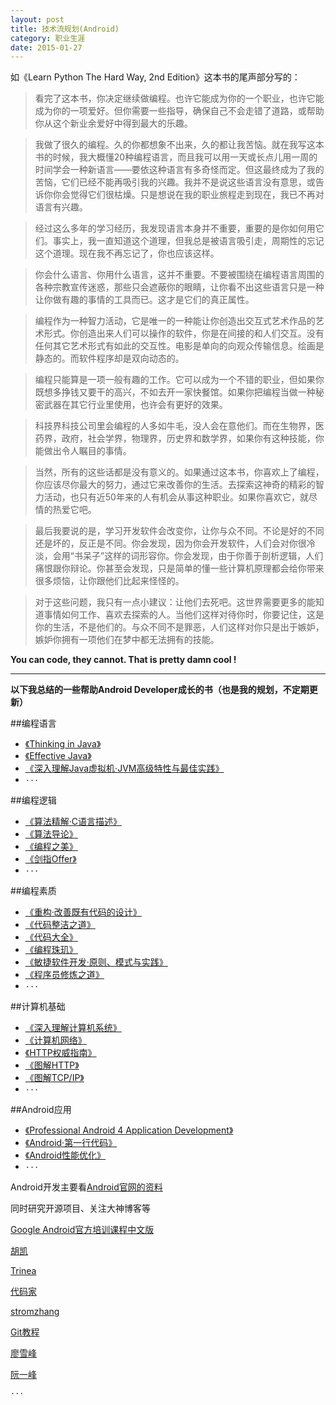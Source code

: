 ```yaml
---
layout: post
title: 技术流规划(Android)
category: 职业生涯
date: 2015-01-27
---
```


如《Learn Python The Hard Way, 2nd Edition》这本书的尾声部分写的：

>看完了这本书，你决定继续做编程。也许它能成为你的一个职业，也许它能成为你的一项爱好。但你需要一些指导，确保自己不会走错了道路，或帮助你从这个新业余爱好中得到最大的乐趣。

>我做了很久的编程。久的你都想象不出来，久的都让我苦恼。就在我写这本书的时候，我大概懂20种编程语言，而且我可以用一天或长点儿用一周的时间学会一种新语言——要依这种语言有多奇怪而定。但这最终成为了我的苦恼，它们已经不能再吸引我的兴趣。我并不是说这些语言没有意思，或告诉你你会觉得它们很枯燥。只是想说在我的职业旅程走到现在，我已不再对语言有兴趣。
<!-- more -->
>经过这么多年的学习经历，我发现语言本身并不重要，重要的是你如何用它们。事实上，我一直知道这个道理，但我总是被语言吸引走，周期性的忘记这个道理。现在我不再忘记了，你也应该这样。

>你会什么语言、你用什么语言，这并不重要。不要被围绕在编程语言周围的各种宗教宣传迷惑，那些只会遮蔽你的眼睛，让你看不出这些语言只是一种让你做有趣的事情的工具而已。这才是它们的真正属性。

>编程作为一种智力活动，它是唯一的一种能让你创造出交互式艺术作品的艺术形式。你创造出来人们可以操作的软件，你是在间接的和人们交互。没有任何其它艺术形式有如此的交互性。电影是单向的向观众传输信息。绘画是静态的。而软件程序却是双向动态的。

>编程只能算是一项一般有趣的工作。它可以成为一个不错的职业，但如果你既想多挣钱又要干的高兴，不如去开一家快餐馆。如果你把编程当做一种秘密武器在其它行业里使用，也许会有更好的效果。

>科技界科技公司里会编程的人多如牛毛，没人会在意他们。而在生物界，医药界，政府，社会学界，物理界，历史界和数学界，如果你有这种技能，你能做出令人瞩目的事情。

>当然，所有的这些话都是没有意义的。如果通过这本书，你喜欢上了编程，你应该尽你最大的努力，通过它来改善你的生活。去探索这神奇的精彩的智力活动，也只有近50年来的人有机会从事这种职业。如果你喜欢它，就尽情的热爱它吧。

>最后我要说的是，学习开发软件会改变你，让你与众不同。不论是好的不同还是坏的，反正是不同。你会发现，因为你会开发软件，人们会对你很冷淡，会用“书呆子”这样的词形容你。你会发现，由于你善于剖析逻辑，人们痛恨跟你辩论。你甚至会发现，只是简单的懂一些计算机原理都会给你带来很多烦恼，让你跟他们比起来怪怪的。

>对于这些问题，我只有一点小建议：让他们去死吧。这世界需要更多的能知道事情如何工作、喜欢去探索的人。当他们这样对待你时，你要记住，这是你的生活，不是他们的。与众不同不是罪恶，人们这样对你只是出于嫉妒，嫉妒你拥有一项他们在梦中都无法拥有的技能。

**You can code, they cannot. That is pretty damn cool !**

- - - - - - - - - - 

**以下我总结的一些帮助Android Developer成长的书（也是我的规划，不定期更新）**


##编程语言

- [《Thinking in Java》][1]
- [《Effective Java》][2]
- [《深入理解Java虚拟机·JVM高级特性与最佳实践》][3]
- `···`

##编程逻辑

- [《算法精解·C语言描述》][4]
- [《算法导论》][5]
- [《编程之美》][6]
- [《剑指Offer》][7]
- `···`   

##编程素质

- [《重构·改善既有代码的设计》][8]
- [《代码整洁之道》][9]
- [《代码大全》][10]
- [《编程珠玑》][11]
- [《敏捷软件开发·原则、模式与实践》][12]
- [《程序员修炼之道》][13]
- `···`   

##计算机基础

- [《深入理解计算机系统》][14]
- [《计算机网络》][15]
- [《HTTP权威指南》][16]
- [《图解HTTP》][17]
- [《图解TCP/IP》][18]
- `···`   

##Android应用

- [《Professional Android 4 Application Development》][19]
- [《Android·第一行代码》][20]
- [《Android性能优化》][21]
- `···`

Android开发主要看[Android官网的资料][22]     

同时研究开源项目、关注大神博客等

[Google Android官方培训课程中文版][23]   

[胡凯][24]   

[Trinea][25]   

[代码家][26]   

[stromzhang][27]   

[Git教程][28]   

[廖雪峰][29]   

[阮一峰][30]   

`···`   




[1]: http://book.douban.com/subject/1101158/
[2]: http://book.douban.com/subject/3360807/
[3]: http://book.douban.com/subject/24722612/
[4]: http://book.douban.com/subject/14267904/
[5]: http://book.douban.com/subject/1885170/
[6]: http://book.douban.com/subject/3004255/
[7]: http://book.douban.com/subject/6966465/
[8]: http://book.douban.com/subject/4262627/
[9]: http://book.douban.com/subject/4199741/
[10]: http://book.douban.com/subject/1951158/
[11]: http://book.douban.com/subject/1910326/
[12]: http://book.douban.com/subject/1140457/
[13]: http://book.douban.com/subject/1152111/
[14]: http://book.douban.com/subject/5333562/
[15]: http://book.douban.com/subject/10510747/
[16]: http://book.douban.com/subject/10746113/
[17]: http://book.douban.com/subject/25863515/
[18]: http://book.douban.com/subject/24737674/
[19]: http://book.douban.com/subject/6915691/
[20]: http://book.douban.com/subject/25942191/
[21]: http://book.douban.com/subject/19976838/
[22]: http://developer.android.com/intl/zh-cn/index.html
[23]: http://hukai.me/android-training-course-in-chinese/
[24]: http://hukai.me/
[25]: http://www.trinea.cn/
[26]: http://blog.daimajia.com/
[27]: http://www.liaoxuefeng.com/wiki/0013739516305929606dd18361248578c67b8067c8c017b000
[28]: http://www.liaoxuefeng.com/wiki/0013739516305929606dd18361248578c67b8067c8c017b000
[29]: http://www.liaoxuefeng.com/
[30]: http://www.ruanyifeng.com/blog/

